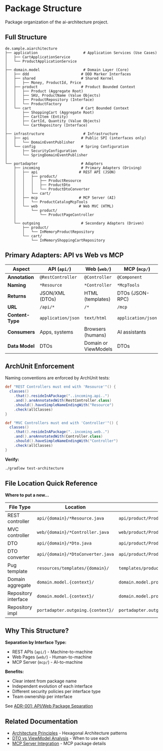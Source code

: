 # Package Structure

Package organization of the ai-architecture project.

## Full Structure

```
de.sample.aiarchitecture
├── application                     # Application Services (Use Cases)
│   ├── CartApplicationService
│   └── ProductApplicationService
│
├── domain.model                    # Domain Layer (Core)
│   ├── ddd                        # DDD Marker Interfaces
│   ├── shared                     # Shared Kernel
│   │   ├── Money, ProductId, Price
│   ├── product                    # Product Bounded Context
│   │   ├── Product (Aggregate Root)
│   │   ├── SKU, ProductName (Value Objects)
│   │   ├── ProductRepository (Interface)
│   │   └── ProductFactory
│   └── cart                       # Cart Bounded Context
│       ├── ShoppingCart (Aggregate Root)
│       ├── CartItem (Entity)
│       ├── CartId, Quantity (Value Objects)
│       └── CartRepository (Interface)
│
├── infrastructure                  # Infrastructure
│   ├── api                        # Public SPI (interfaces only)
│   │   └── DomainEventPublisher
│   └── config                     # Spring Configuration
│       ├── SecurityConfiguration
│       └── SpringDomainEventPublisher
│
└── portadapter                    # Adapters
    ├── incoming                   # Primary Adapters (Driving)
    │   ├── api                   # REST API (JSON)
    │   │   ├── product/
    │   │   │   ├── ProductResource
    │   │   │   ├── ProductDto
    │   │   │   └── ProductDtoConverter
    │   │   └── cart/
    │   ├── mcp                   # MCP Server (AI)
    │   │   └── ProductCatalogMcpTools
    │   └── web                   # Web MVC (HTML)
    │       └── product/
    │           └── ProductPageController
    │
    └── outgoing                   # Secondary Adapters (Driven)
        ├── product/
        │   └── InMemoryProductRepository
        └── cart/
            └── InMemoryShoppingCartRepository
```

## Primary Adapters: API vs Web vs MCP

| Aspect | API (`api/`) | Web (`web/`) | MCP (`mcp/`) |
|--------|-------------|--------------|--------------|
| **Annotation** | `@RestController` | `@Controller` | `@Component` |
| **Naming** | `*Resource` | `*Controller` | `*McpTools` |
| **Returns** | JSON/XML (DTOs) | HTML (templates) | DTOs (JSON-RPC) |
| **URL** | `/api/*` | `/*` | `/mcp` |
| **Content-Type** | `application/json` | `text/html` | `application/json` |
| **Consumers** | Apps, systems | Browsers (humans) | AI assistants |
| **Data Model** | DTOs | Domain or ViewModels | DTOs |

## ArchUnit Enforcement

Naming conventions are enforced by ArchUnit tests:

```groovy
def "REST Controllers must end with 'Resource'"() {
  classes()
    .that().resideInAPackage("..incoming.api..")
    .and().areAnnotatedWith(RestController.class)
    .should().haveSimpleNameEndingWith("Resource")
    .check(allClasses)
}

def "MVC Controllers must end with 'Controller'"() {
  classes()
    .that().resideInAPackage("..incoming.web..")
    .and().areAnnotatedWith(Controller.class)
    .should().haveSimpleNameEndingWith("Controller")
    .check(allClasses)
}
```

**Verify:**
```bash
./gradlew test-architecture
```

## File Location Quick Reference

**Where to put a new...**

| File Type | Location | Example |
|-----------|----------|---------|
| REST controller | `api/{domain}/*Resource.java` | `api/product/ProductResource.java` |
| MVC controller | `web/{domain}/*Controller.java` | `web/product/ProductPageController.java` |
| DTO | `api/{domain}/*Dto.java` | `api/product/ProductDto.java` |
| DTO converter | `api/{domain}/*DtoConverter.java` | `api/product/ProductDtoConverter.java` |
| Pug template | `resources/templates/{domain}/` | `templates/product/catalog.pug` |
| Domain aggregate | `domain.model.{context}/` | `domain.model.product/Product.java` |
| Repository interface | `domain.model.{context}/` | `domain.model.product/ProductRepository.java` |
| Repository impl | `portadapter.outgoing.{context}/` | `portadapter.outgoing.product/InMemoryProductRepository.java` |

## Why This Structure?

**Separation by Interface Type:**
- REST APIs (`api/`) - Machine-to-machine
- Web Pages (`web/`) - Human-to-machine
- MCP Server (`mcp/`) - AI-to-machine

**Benefits:**
- Clear intent from package name
- Independent evolution of each interface
- Different security policies per interface type
- Team ownership per interface

See [ADR-001: API/Web Package Separation](adr/adr-001-api-web-package-separation.md)

## Related Documentation

- [Architecture Principles](architecture-principles.md) - Hexagonal Architecture patterns
- [DTO vs ViewModel Analysis](dto-vs-viewmodel-analysis.md) - When to use each
- [MCP Server Integration](../integrations/mcp-server-integration.md) - MCP package details
